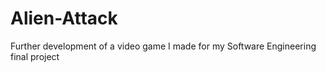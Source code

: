 # Alien-Attack
Further development of a video game I made for my Software Engineering final project
